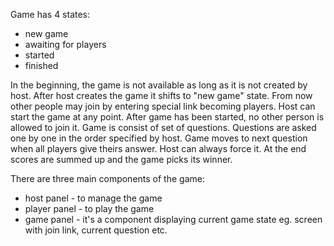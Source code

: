 Game has 4 states:
 - new game
 - awaiting for players
 - started
 - finished

In the beginning, the game is not available as long as it is not created by host.
After host creates the game it shifts to "new game" state.
From now other people may join by entering special link becoming players.
Host can start the game at any point. After game has been started, no other
person is allowed to join it.
Game is consist of set of questions. Questions are asked one by one in the
order specified by host. Game moves to next question when all players
give theirs answer. Host can always force it.
At the end scores are summed up and the game picks its winner.

There are three main components of the game:
  - host panel - to manage the game
  - player panel - to play the game
  - game panel - it's a component displaying current game state eg. screen with join link, current question etc.